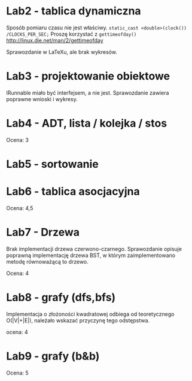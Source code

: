 # Lab2 - tablica dynamiczna

Sposób pomiaru czasu nie jest właściwy.
``static_cast <double>(clock()) /CLOCKS_PER_SEC;``
Proszę korzystać z ``gettimeofday()`` http://linux.die.net/man/2/gettimeofday

Sprawozdanie w LaTeXu, ale brak wykresów.

# Lab3 - projektowanie obiektowe

IRunnable miało być interfejsem, a nie jest.
Sprawozdanie zawiera poprawne wnioski i wykresy.


# Lab4 - ADT, lista / kolejka / stos

Ocena: 3

# Lab5 - sortowanie

# Lab6 - tablica asocjacyjna

Ocena: 4,5

# Lab7 - Drzewa

Brak implementacji drzewa czerwono-czarnego.
Sprawozdanie opisuje poprawną implementację drzewa BST, w którym zaimplementowano
metodę równoważącą to drzewo.

Ocena: 4

# Lab8 - grafy (dfs,bfs)

Implementacja o złożoności kwadratowej odbiega od teoretycznego O(|V|+|E|),
należało wskazać przyczynę tego odstępstwa.

ocena: 4

# Lab9 - grafy (b&b)

Ocena: 5
